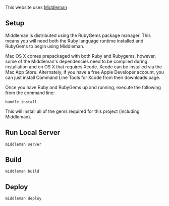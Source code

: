 This website uses [Middleman](https://middlemanapp.com/)

## Setup

Middleman is distributed using the RubyGems package manager. This means you will
need both the Ruby language runtime installed and RubyGems to begin using
Middleman.

Mac OS X comes prepackaged with both Ruby and Rubygems, however, some of the
Middleman's dependencies need to be compiled during installation and on OS X
that requires Xcode. Xcode can be installed via the Mac App Store. Alternately,
if you have a free Apple Developer account, you can just install Command Line
Tools for Xcode from their downloads page.

Once you have Ruby and RubyGems up and running, execute the following from the
command line:

    bundle install

This will install all of the gems required for this project (including
Middleman).

## Run Local Server

    middleman server

## Build

    middleman build

## Deploy

    middleman deploy

